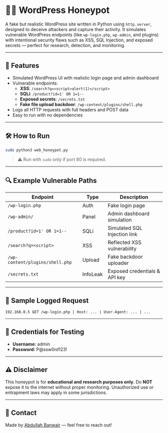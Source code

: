 
# 🕵️‍♂️ WordPress Honeypot

A fake but realistic WordPress site written in Python using `http.server`, designed to deceive attackers and capture their activity. It simulates vulnerable WordPress endpoints (like `wp-login.php`, `wp-admin`, and plugins) with intentional security flaws such as XSS, SQL Injection, and exposed secrets — perfect for research, detection, and monitoring.

---

## 📌 Features

- Simulated WordPress UI with realistic login page and admin dashboard
- Vulnerable endpoints:
  - **XSS**: `/search?q=<script>alert(1)</script>`
  - **SQLi**: `/product?id=1' OR 1=1--`
  - **Exposed secrets**: `/secrets.txt`
  - **Fake file upload backdoor**: `/wp-content/plugins/shell.php`
- Logs all HTTP requests with full headers and POST data
- Easy to run with no dependencies
---

## 🛠️ How to Run

```bash
sudo python3 web_honeypot.py
```

> ⚠️ Run with `sudo` only if port 80 is required.

---

## 🔍 Example Vulnerable Paths

| Endpoint                    | Type     | Description                             |
|----------------------------|----------|-----------------------------------------|
| `/wp-login.php`            | Auth     | Fake login page                         |
| `/wp-admin/`               | Panel    | Admin dashboard simulation              |
| `/product?id=1' OR 1=1--`  | SQLi     | Simulated SQL Injection link            |
| `/search?q=<script>`       | XSS      | Reflected XSS vulnerability             |
| `/wp-content/plugins/shell.php` | Upload   | Fake backdoor uploader                 |
| `/secrets.txt`             | InfoLeak | Exposed credentials & API key           |

---

## 📜 Sample Logged Request

```
192.168.0.5 GET /wp-login.php | Host: ... | User-Agent: ... | ...
```

---

## 📎 Credentials for Testing

- **Username:** admin  
- **Password:** P@ssw0rd123!

---

## ⚠️ Disclaimer

This honeypot is for **educational and research purposes only**. Do **NOT** expose it to the internet without proper monitoring. Unauthorized use or entrapment laws may apply in some jurisdictions.

---

## 📧 Contact

Made by [Abdullah Banwair](https://github.com/Rzfn2) — feel free to reach out!
